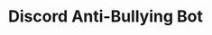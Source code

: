 ---
title: 'Discord Anti-Bullying Bot'
type: 'personal project'
affiliation:
year: '2022'
images: ["DiscordBot6","DiscordBot2","DiscordBot3","DiscordBot4","DiscordBot1","DiscordBot5"]
imageHeight: 300px
skills: ['Python', 'Raspberry Pi']
videoLink:  ""
github: ""
links: []
linkTitles: []
linkTypes: []
description: "When 3 or more users react to a message with a potato emoji, these are considered votes that the message is bullying, which makes the bot send a comeback picked randomly from a txt file with comeback lines. Anyone can add to the combacks list and the name of each contributor is stored for security purposes. Because the bot had more evil audience, I added some bullying features, such as meme making (my favorite, create a meme in a second), joining a voice chat for pranking with a game voiceline, and some useful features like automatically sending the contents of a reddit post when a link is shared and the feature of inverting the colors of an image."
---